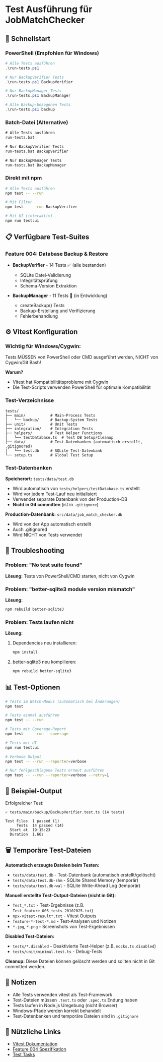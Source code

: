 # Test Ausführung für JobMatchChecker

## 🚀 Schnellstart

### PowerShell (Empfohlen für Windows)
```powershell
# Alle Tests ausführen
.\run-tests.ps1

# Nur BackupVerifier Tests
.\run-tests.ps1 BackupVerifier

# Nur BackupManager Tests
.\run-tests.ps1 BackupManager

# Alle Backup-bezogenen Tests
.\run-tests.ps1 backup
```

### Batch-Datei (Alternative)
```cmd
# Alle Tests ausführen
run-tests.bat

# Nur BackupVerifier Tests
run-tests.bat BackupVerifier

# Nur BackupManager Tests
run-tests.bat BackupManager
```

### Direkt mit npm
```bash
# Alle Tests ausführen
npm test -- --run

# Mit Filter
npm test -- --run BackupVerifier

# Mit UI (interaktiv)
npm run test:ui
```

## 📋 Verfügbare Test-Suites

### Feature 004: Database Backup & Restore
- **BackupVerifier** - 14 Tests ✅ (alle bestanden)
  - SQLite Datei-Validierung
  - Integritätsprüfung
  - Schema-Version Extraktion

- **BackupManager** - 11 Tests 🚧 (in Entwicklung)
  - createBackup() Tests
  - Backup-Erstellung und Verifizierung
  - Fehlerbehandlung

## ⚙️ Vitest Konfiguration

### Wichtig für Windows/Cygwin:
Tests MÜSSEN von PowerShell oder CMD ausgeführt werden, NICHT von Cygwin/Git Bash!

**Warum?**
- Vitest hat Kompatibilitätsprobleme mit Cygwin
- Die Test-Scripts verwenden PowerShell für optimale Kompatibilität

### Test-Verzeichnisse
```
tests/
├── main/           # Main-Process Tests
│   └── backup/     # Backup-System Tests
├── unit/           # Unit Tests
├── integration/    # Integration Tests
├── helpers/        # Test Helper Functions
│   └── testDatabase.ts  # Test DB Setup/Cleanup
├── data/           # Test-Datenbanken (automatisch erstellt, .gitignored)
│   └── test.db     # SQLite Test-Datenbank
└── setup.ts        # Global Test Setup
```

### Test-Datenbanken

**Speicherort:** `tests/data/test.db`

- Wird automatisch von `tests/helpers/testDatabase.ts` erstellt
- Wird vor jedem Test-Lauf neu initialisiert
- Verwendet separate Datenbank von der Production-DB
- **Nicht in Git committen** (ist in `.gitignore`)

**Production-Datenbank:** `src/data/job_match_checker.db`
- Wird von der App automatisch erstellt
- Auch .gitignored
- Wird NICHT von Tests verwendet

## 🔧 Troubleshooting

### Problem: "No test suite found"
**Lösung:** Tests von PowerShell/CMD starten, nicht von Cygwin

### Problem: "better-sqlite3 module version mismatch"
**Lösung:**
```bash
npm rebuild better-sqlite3
```

### Problem: Tests laufen nicht
**Lösung:**
1. Dependencies neu installieren:
   ```bash
   npm install
   ```
2. better-sqlite3 neu kompilieren:
   ```bash
   npm rebuild better-sqlite3
   ```

## 📊 Test-Optionen

```bash
# Tests im Watch-Modus (automatisch bei Änderungen)
npm test

# Tests einmal ausführen
npm test -- --run

# Tests mit Coverage-Report
npm test -- --run --coverage

# Tests mit UI
npm run test:ui

# Verbose Output
npm test -- --run --reporter=verbose

# Nur fehlgeschlagene Tests erneut ausführen
npm test -- --run --reporter=verbose --retry=1
```

## 🎯 Beispiel-Output

Erfolgreicher Test:
```
✓ tests/main/backup/BackupVerifier.test.ts (14 tests)

Test Files  1 passed (1)
     Tests  14 passed (14)
  Start at  19:15:23
  Duration  1.66s
```

## 🗑️ Temporäre Test-Dateien

**Automatisch erzeugte Dateien beim Testen:**

- `tests/data/test.db` - Test-Datenbank (automatisch erstellt/gelöscht)
- `tests/data/test.db-shm` - SQLite Shared Memory (temporär)
- `tests/data/test.db-wal` - SQLite Write-Ahead Log (temporär)

**Manuell erstellte Test-Output-Dateien (nicht in Git):**

- `Test_*.txt` - Test-Ergebnisse (z.B. `Test_feature_005_tests_20102025.txt`)
- `npx-vitest-result*.txt` - Vitest Outputs
- `feature-*-test-*.md` - Test-Analysen und Notizen
- `*.jpg`, `*.png` - Screenshots von Test-Ergebnissen

**Disabled Test-Dateien:**

- `tests/*.disabled` - Deaktivierte Test-Helper (z.B. `mocks.ts.disabled`)
- `tests/unit/minimal.test.ts` - Debug-Tests

**Cleanup:** Diese Dateien können gelöscht werden und sollten nicht in Git committed werden.

## 📝 Notizen

- Alle Tests verwenden vitest als Test-Framework
- Test-Dateien müssen `.test.ts` oder `.spec.ts` Endung haben
- Tests laufen in Node.js Umgebung (nicht Browser)
- Windows-Pfade werden korrekt behandelt
- Test-Datenbanken und temporäre Dateien sind in `.gitignore`

## 🔗 Nützliche Links

- [Vitest Dokumentation](https://vitest.dev/)
- [Feature 004 Spezifikation](./specs/004-database-backup-restore/spec.md)
- [Test Tasks](./specs/004-database-backup-restore/tasks.md)
